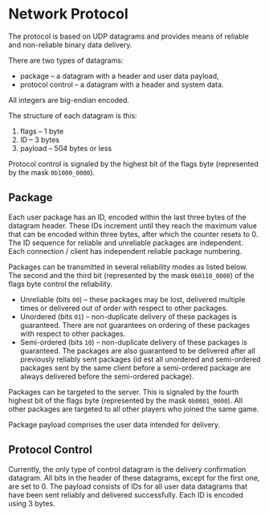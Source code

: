 # Network Protocol

The protocol is based on UDP datagrams and provides means of reliable and
non-reliable binary data delivery.

There are two types of datagrams:

* package – a datagram with a header and user data payload,
* protocol control – a datagram with a header and system data.

All integers are big-endian encoded.

The structure of each datagram is this:

1. flags – 1 byte
1. ID – 3 bytes
1. payload – 504 bytes or less

Protocol control is signaled by the highest bit of the flags byte (represented
by the mask `0b1000_0000`).

## Package

Each user package has an ID, encoded within the last three bytes of the
datagram header. These IDs increment until they reach the maximum value that
can be encoded within three bytes, after which the counter resets to 0. The ID
sequence for reliable and unreliable packages are independent. Each connection
/ client has independent reliable package numbering.

Packages can be transmitted in several reliability modes as listed below. The
second and the third bit (represented by the mask `0b0110_0000`) of the flags
byte control the reliability.

* Unreliable (bits `00`) – these packages may be lost, delivered multiple times
  or delivered out of order with respect to other packages.
* Unordered (bits `01`) – non-duplicate delivery of these packages is
  guaranteed. There are not guarantees on ordering of these packages with
  respect to other packages.
* Semi-ordered (bits `10`) – non-duplicate delivery of these packages is
  guaranteed. The packages are also guaranteed to be delivered after all
  previously reliably sent packages (id est all unordered and semi-ordered
  packages sent by the same client before a semi-ordered package are always
  delivered before the semi-ordered package).

Packages can be targeted to the server. This is signaled by the fourth highest
bit of the flags byte (represented by the mask `0b0001_0000`). All other
packages are targeted to all other players who joined the same game.

Package payload comprises the user data intended for delivery.

## Protocol Control

Currently, the only type of control datagram is the delivery confirmation
datagram. All bits in the header of these datagrams, except for the first one,
are set to 0. The payload consists of IDs for all user data datagrams that have
been sent reliably and delivered successfully. Each ID is encoded using 3
bytes.
